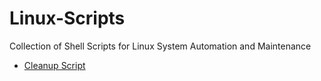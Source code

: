 # Linux-Scripts


Collection of Shell Scripts for Linux System Automation and Maintenance

* [Cleanup Script](https://github.com/dilipthakur87/LInux-Scripts/tree/master/Cleanup%20Scripts)